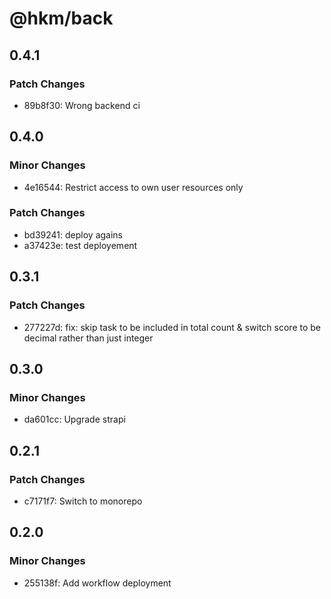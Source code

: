 # @hkm/back

## 0.4.1

### Patch Changes

- 89b8f30: Wrong backend ci

## 0.4.0

### Minor Changes

- 4e16544: Restrict access to own user resources only

### Patch Changes

- bd39241: deploy agains
- a37423e: test deployement

## 0.3.1

### Patch Changes

- 277227d: fix: skip task to be included in total count & switch score to be decimal rather than just integer

## 0.3.0

### Minor Changes

- da601cc: Upgrade strapi

## 0.2.1

### Patch Changes

- c7171f7: Switch to monorepo

## 0.2.0

### Minor Changes

- 255138f: Add workflow deployment
